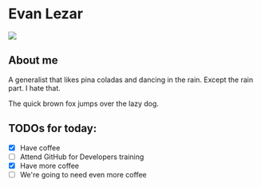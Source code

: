 # Evan Lezar
![](https://github.com/elezar.png)

## About me
A generalist that likes pina coladas and dancing in the rain. Except the rain part. I hate that.

The quick brown fox jumps over the lazy dog. 

## TODOs for today:
- [x] Have coffee
- [ ] Attend GitHub for Developers training
- [x] Have more coffee
- [ ] We're going to need even more coffee
